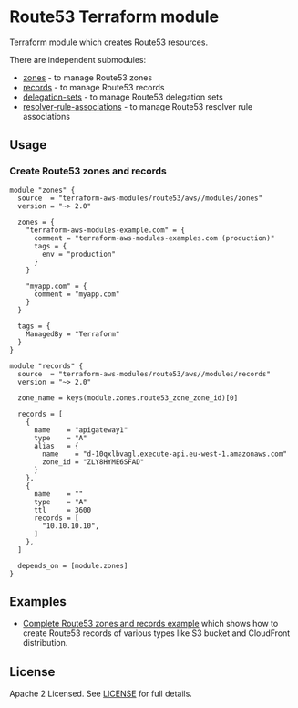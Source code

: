 # Route53 Terraform module

Terraform module which creates Route53 resources.

There are independent submodules:

- [zones](https://github.com/xepelinapp/terraform-aws-route53/tree/master/modules/zones) - to manage Route53 zones
- [records](https://github.com/xepelinapp/terraform-aws-route53/tree/master/modules/records) - to manage Route53 records
- [delegation-sets](https://github.com/xepelinapp/terraform-aws-route53/tree/master/modules/delegation-sets) - to manage Route53 delegation sets
- [resolver-rule-associations](https://github.com/xepelinapp/terraform-aws-route53/tree/master/modules/resolver-rule-associations) - to manage Route53 resolver rule associations

## Usage

### Create Route53 zones and records

```hcl
module "zones" {
  source  = "terraform-aws-modules/route53/aws//modules/zones"
  version = "~> 2.0"

  zones = {
    "terraform-aws-modules-example.com" = {
      comment = "terraform-aws-modules-examples.com (production)"
      tags = {
        env = "production"
      }
    }

    "myapp.com" = {
      comment = "myapp.com"
    }
  }

  tags = {
    ManagedBy = "Terraform"
  }
}

module "records" {
  source  = "terraform-aws-modules/route53/aws//modules/records"
  version = "~> 2.0"

  zone_name = keys(module.zones.route53_zone_zone_id)[0]

  records = [
    {
      name    = "apigateway1"
      type    = "A"
      alias   = {
        name    = "d-10qxlbvagl.execute-api.eu-west-1.amazonaws.com"
        zone_id = "ZLY8HYME6SFAD"
      }
    },
    {
      name    = ""
      type    = "A"
      ttl     = 3600
      records = [
        "10.10.10.10",
      ]
    },
  ]

  depends_on = [module.zones]
}
```

## Examples

- [Complete Route53 zones and records example](https://github.com/xepelinapp/terraform-aws-route53/tree/master/examples/complete) which shows how to create Route53 records of various types like S3 bucket and CloudFront distribution.

<!-- BEGINNING OF PRE-COMMIT-TERRAFORM DOCS HOOK -->
<!-- END OF PRE-COMMIT-TERRAFORM DOCS HOOK -->

## License

Apache 2 Licensed. See [LICENSE](https://github.com/xepelinapp/terraform-aws-route53/blob/master/LICENSE) for full details.
